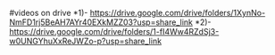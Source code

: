 #videos on drive 
*1)-
https://drive.google.com/drive/folders/1XynNo-NmFD1rj5BeAH7AYr40EXkMZZ03?usp=share_link
*2)-
https://drive.google.com/drive/folders/1-fI4Ww4RZdSj3-w0UNGYhuXxReJWZo-p?usp=share_link
